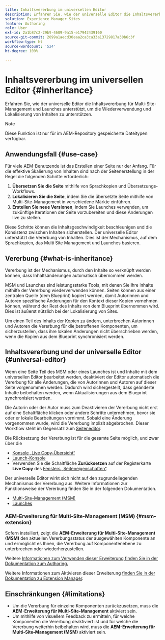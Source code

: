 ```yaml
---
title: Inhaltsvererbung im universellen Editor
description: Erfahren Sie, wie der universelle Editor die Inhaltsvererbung für Multi-Site-Management und Launches unterstützt, um die Wiederverwendung und Lokalisierung von Inhalten zu unterstützen.
solution: Experience Manager Sites
feature: Authoring
role: User
exl-id: 2a1b87c2-29b9-4689-9a15-e17942439160
source-git-commit: 2099a1aecd30eaa2ca3ca33a13729817a30b6c3f
workflow-type: ht
source-wordcount: '524'
ht-degree: 100%

---
```


# Inhaltsvererbung im universellen Editor {#inheritance}

Erfahren Sie, wie der universelle Editor die Inhaltsvererbung für Multi-Site-Management und Launches unterstützt, um die Wiederverwendung und Lokalisierung von Inhalten zu unterstützen.

>[!NOTE]
>
>Diese Funktion ist nur für im AEM-Repository gespeicherte Dateitypen verfügbar.

## Anwendungsfall {#use-case}

Für viele AEM-Benutzende ist das Erstellen einer Seite nur der Anfang. Für die effektive Skalierung von Inhalten sind nach der Seitenerstellung in der Regel die folgenden Schritte erforderlich:

1. **Übersetzen Sie die Seite** mithilfe von Sprachkopien und Übersetzungs-Workflows.
1. **Lokalisieren Sie die Seite**, indem Sie die übersetzte Seite mithilfe von Multi-Site-Management in verschiedene Märkte einführen.
1. **Erstellen Sie neue Versionen**, indem Sie Launches verwenden, um zukünftige Iterationen der Seite vorzubereiten und diese Änderungen live zu stellen.

Diese Schritte können die Inhaltsgeschwindigkeit beschleunigen und die Konsistenz zwischen Inhalten sicherstellen. Der universelle Editor unterstützt die Vererbung von Inhalten. Dies ist der Mechanismus, auf dem Sprachkopien, das Multi Site Management und Launches basieren.

## Vererbung {#what-is-inheritance}

Vererbung ist der Mechanismus, durch den Inhalte so verknüpft werden können, dass Inhaltsänderungen automatisch übernommen werden. 

MSM und Launches sind leistungsstarke Tools, mit denen Sie Ihre Inhalte mithilfe der Vererbung wiederverwenden können. Seiten können aus einer zentralen Quelle (dem Blueprint) kopiert werden, damit Autorinnen und Autoren spezifische Änderungen für den Kontext dieser Kopien vornehmen können, während der Rest des Inhalts von dem Blueprint übernommen wird. Dies ist äußerst nützlich bei der Lokalisierung von Sites.

Um einen Teil des Inhalts der Kopien zu ändern, unterbrechen Autorinnen und Autoren die Vererbung für die betroffenen Komponenten, um sicherzustellen, dass ihre lokalen Änderungen nicht überschrieben werden, wenn die Kopien aus dem Blueprint synchronisiert werden.

## Inhaltsvererbung und der universelle Editor {#universal-editor}

Wenn eine Seite Teil des MSM oder eines Launches ist und Inhalte mit dem universellen Editor bearbeitet werden, deaktiviert der Editor automatisch die Vererbung für alle Änderungen, die von Autorinnen und Autoren auf dieser Seite vorgenommen werden. Dadurch wird sichergestellt, dass geänderte Inhalte beibehalten werden, wenn Aktualisierungen aus dem Blueprint synchronisiert werden.

Die Autorin oder der Autor muss zum Deaktivieren der Vererbung nicht erst auf eine Schaltfläche klicken oder andere Schritte unternehmen, bevor sie oder er lokale Bearbeitungen vornimmt. Sobald eine Änderung vorgenommen wurde, wird die Vererbung implizit abgebrochen. Dieser Workflow steht im Gegensatz zum [Seiteneditor](/help/sites-cloud/authoring/page-editor/edit-content.md#inherited-components).

Die Rücksetzung der Vererbung ist für die gesamte Seite möglich, und zwar über die

* [Konsole „Live Copy-Übersicht“](/help/sites-cloud/administering/msm/live-copy-overview.md)
* [Launch-Konsole](/help/sites-cloud/authoring/launches/overview.md#the-launches-console)
* Verwenden Sie die Schaltfläche **Zurücksetzen** auf der Registerkarte **Live Copy** des [Fensters „Seiteneigenschaften“](/help/sites-cloud/authoring/sites-console/page-properties.md).

Der universelle Editor wirkt sich nicht auf den zugrundeliegenden Mechanismus der Vererbung aus. Weitere Informationen zur Funktionsweise der Vererbung finden Sie in der folgenden Dokumentation.

* [Multi-Site-Management (MSM)](/help/sites-cloud/administering/msm/overview.md)
* [Launches](/help/sites-cloud/authoring/launches/overview.md)

### AEM-Erweiterung für Multi-Site-Management (MSM) {#msm-extension}

Sofern installiert, zeigt die **AEM-Erweiterung für Multi-Site-Management (MSM)** den aktuellen Vererbungsstatus der ausgewählten Komponente an und ermöglicht es Ihnen, die Vererbung auf Komponentenebene zu unterbrechen oder wiederherzustellen.

Weitere [Informationen zum Verwenden dieser Erweiterung finden Sie in der Dokumentation zum Authoring.](/help/sites-cloud/authoring/universal-editor/authoring.md#inheritance)

Weitere Informationen zum Aktivieren dieser Erweiterung [finden Sie in der Dokumentation zu Extension Manager](https://developer.adobe.com/uix/docs/extension-manager/feature-highlights/#enablingdisabling-extensions).

## Einschränkungen {#limitations}

* Um die Vererbung für einzelne Komponenten zurückzusetzen, muss die **AEM-Erweiterung für Multi-Site-Management** aktiviert sein.
* Um mithilfe von visuellem Feedback zu ermitteln, für welche Komponenten die Vererbung deaktiviert ist und für welche die Vererbung weiterhin beibehalten wird, muss die **AEM-Erweiterung für Multi-Site-Management (MSM)** aktiviert sein.

